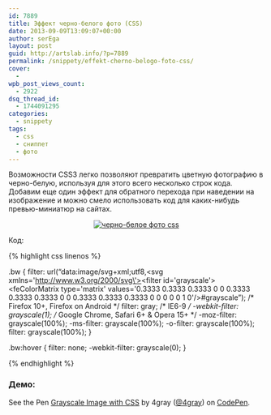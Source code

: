 ```yaml
---
id: 7889
title: Эффект черно-белого фото (CSS)
date: 2013-09-09T13:09:07+00:00
author: serEga
layout: post
guid: http://artslab.info/?p=7889
permalink: /snippety/effekt-cherno-belogo-foto-css/
cover:
  -
wpb_post_views_count:
  - 2922
dsq_thread_id:
  - 1744091295
categories:
  - snippety
tags:
  - css
  - сниппет
  - фото
---
```

Возможности CSS3 легко позволяют превратить цветную фотографию в черно-белую, используя для этого всего несколько строк кода. Добавим еще один эффект для обратного перехода при наведении на изображение и можно смело использовать код для каких-нибудь превью-миниатюр на сайтах.

<center>
  <a href="http://googledrive.com/host/0B9lHVSSSdxdxd0hjdUdmRzY3Tjg/cherno-beloe-foto-css.png"><img src="http://googledrive.com/host/0B9lHVSSSdxdxd0hjdUdmRzY3Tjg/cherno-beloe-foto-css-300x101.png" alt="черно-белое фото css" class="aligncenter size-medium wp-image-7890" srcset="http://googledrive.com/host/0B9lHVSSSdxdxd0hjdUdmRzY3Tjg/cherno-beloe-foto-css-300x101.png 300w, http://googledrive.com/host/0B9lHVSSSdxdxd0hjdUdmRzY3Tjg/cherno-beloe-foto-css.png 609w" sizes="(max-width: 300px) 100vw, 300px" /></a>
</center>


<!--more-->

Код:

{% highlight css linenos %}


.bw {
	filter: url(&#8220;data:image/svg+xml;utf8,<svg xmlns=\'http://www.w3.org/2000/svg\'><filter id=\'grayscale\'><feColorMatrix type=\'matrix\' values=\'0.3333 0.3333 0.3333 0 0 0.3333 0.3333 0.3333 0 0 0.3333 0.3333 0.3333 0 0 0 0 0 1 0\'/></filter></svg>#grayscale&#8221;); /\* Firefox 10+, Firefox on Android \*/
	filter: gray; /* IE6-9 */
	-webkit-filter: grayscale(1); /* Google Chrome, Safari 6+ & Opera 15+ */
	-moz-filter: grayscale(100%);
	-ms-filter: grayscale(100%);
	-o-filter: grayscale(100%);
	filter: grayscale(100%);
}

.bw:hover {
	filter: none;
	-webkit-filter: grayscale(0);
}

{% endhighlight %}

<h3>Демо:</h3>
<p data-height="300" data-theme-id="414" data-slug-hash="EidBl" data-default-tab="result" data-user="4gray" data-embed-version="2" class="codepen">See the Pen <a href="http://codepen.io/4gray/pen/EidBl/">Grayscale Image with CSS</a> by 4gray (<a href="http://codepen.io/4gray">@4gray</a>) on <a href="http://codepen.io">CodePen</a>.</p>
<script async src="//assets.codepen.io/assets/embed/ei.js"></script>